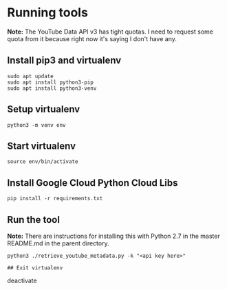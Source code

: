# Running tools

__Note:__ The YouTube Data API v3 has tight quotas. I need to request some
          quota from it because right now it's saying I don't have any.

## Install pip3 and virtualenv

```
sudo apt update
sudo apt install python3-pip
sudo apt install python3-venv
```

## Setup virtualenv

```
python3 -m venv env
```

## Start virtualenv

```
source env/bin/activate
```

## Install Google Cloud Python Cloud Libs

```
pip install -r requirements.txt
```

## Run the tool

__Note:__ There are instructions for installing this with Python 2.7 in the 
          master README.md in the parent directory.

```
python3 ./retrieve_youtube_metadata.py -k "<api key here>"

## Exit virtualenv

```
deactivate
```

